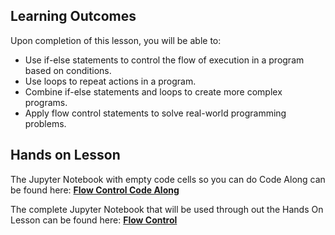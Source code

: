 <!-- # Lesson: Flow Control -->

## Learning Outcomes

Upon completion of this lesson, you will be able to:
  
- Use if-else statements to control the flow of execution in a program based on conditions.
- Use loops to repeat actions in a program.
- Combine if-else statements and loops to create more complex programs.
- Apply flow control statements to solve real-world programming problems.


## Hands on Lesson

The Jupyter Notebook with empty code cells so you can do Code Along can be found here: **[Flow Control Code Along](https://github.com/data-bootcamp-v4/lessons/blob/main/1_intro_to_python/code_along_nb/1.2_flow_control.ipynb)**

The complete Jupyter Notebook that will be used through out the Hands On Lesson can be found here: **[Flow Control](https://github.com/data-bootcamp-v4/lessons/blob/main/1_intro_to_python/1.2_flow_control.ipynb)**